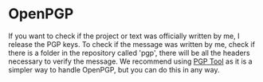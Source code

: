 # OpenPGP

If you want to check if the project or text was officially written by me, I release the PGP keys. To check if the message was written by me, check if there is a folder in the repository called 'pgp', there will be all the headers necessary to verify the message. We recommend using [PGP Tool](https://pgptool.org/) as it is a simpler way to handle OpenPGP, but you can do this in any way.
